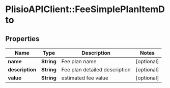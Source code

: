 # PlisioAPIClient::FeeSimplePlanItemDto

## Properties
Name | Type | Description | Notes
------------ | ------------- | ------------- | -------------
**name** | **String** | Fee plan name | [optional] 
**description** | **String** | Fee plan detailed description | [optional] 
**value** | **String** | estimated fee value | [optional] 

